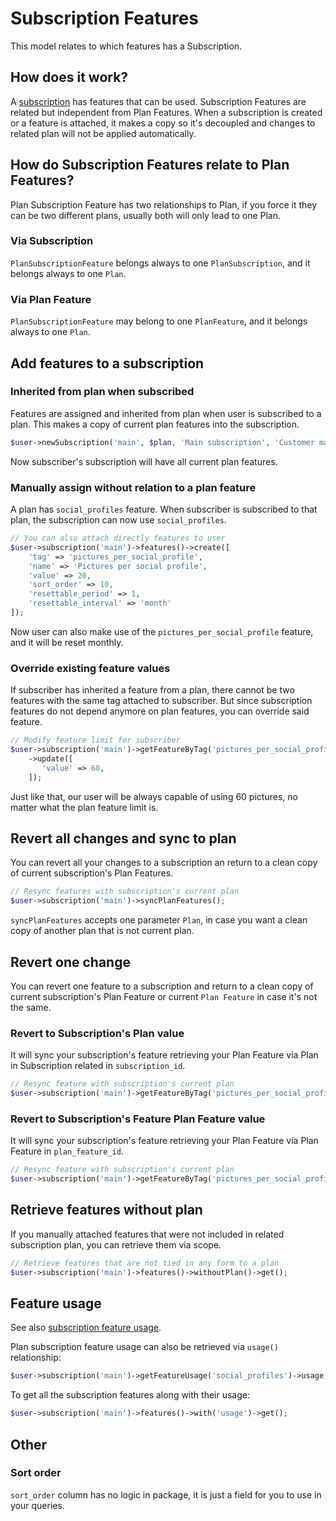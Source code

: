 # Subscription Features

This model relates to which features has a Subscription.

## How does it work?
A [subscription](/guide/subscriptions/subscription) has features that can be used. Subscription Features are related but independent from Plan Features. When a subscription is created or a feature is attached, it makes a copy so it's decoupled and changes to related plan will not be applied automatically.

## How do Subscription Features relate to Plan Features?
Plan Subscription Feature has two relationships to Plan, if you force it they can be two different plans, usually both will only lead to one Plan.

### Via Subscription
`PlanSubscriptionFeature` belongs always to one `PlanSubscription`, and it belongs always to one `Plan`.

### Via Plan Feature
`PlanSubscriptionFeature` may belong to one `PlanFeature`, and it belongs always to one `Plan`.

## Add features to a subscription

### Inherited from plan when subscribed
Features are assigned and inherited from plan when user is subscribed to a plan. This makes a copy of current plan features into the subscription.
```php
$user->newSubscription('main', $plan, 'Main subscription', 'Customer main subscription');
```
Now subscriber's subscription will have all current plan features.

### Manually assign without relation to a plan feature
A plan has `social_profiles` feature. When subscriber is subscribed to that plan, the subscription can now use `social_profiles`.
```php
// You can also attach directly features to user
$user->subscription('main')->features()->create([
    'tag' => 'pictures_per_social_profile', 
    'name' => 'Pictures per social profile', 
    'value' => 20,
    'sort_order' => 10,
    'resettable_period' => 1,
    'resettable_interval' => 'month'
]);
```
Now user can also make use of the `pictures_per_social_profile` feature, and it will be reset monthly.

### Override existing feature values
If subscriber has inherited a feature from a plan, there cannot be two features with the same tag attached to subscriber. But since subscription features do not depend anymore on plan features, you can override said feature.
```php
// Modify feature limit for subscriber
$user->subscription('main')->getFeatureByTag('pictures_per_social_profile')
    ->update([     
       'value' => 60,
    ]);
```
Just like that, our user will be always capable of using 60 pictures, no matter what the plan feature limit is.

## Revert all changes and sync to plan
You can revert all your changes to a subscription an return to a clean copy of current subscription's Plan Features.
```php
// Resync features with subscription's current plan
$user->subscription('main')->syncPlanFeatures();
```
`syncPlanFeatures` accepts one parameter `Plan`, in case you want a clean copy of another plan that is not current plan.

## Revert one change
You can revert one feature to a subscription and return to a clean copy of current subscription's Plan Feature or current `Plan Feature` in case it's not the same.

### Revert to Subscription's Plan value
It will sync your subscription's feature retrieving your Plan Feature via Plan in Subscription related in `subscription_id`.
```php
// Resync feature with subscription's current plan
$user->subscription('main')->getFeatureByTag('pictures_per_social_profile')->syncPlanSubscription();
```

### Revert to Subscription's Feature Plan Feature value
It will sync your subscription's feature retrieving your Plan Feature via Plan Feature in `plan_feature_id`.
```php
// Resync feature with subscription's current plan
$user->subscription('main')->getFeatureByTag('pictures_per_social_profile')->syncPlanFeature();
```

## Retrieve features without plan
If you manually attached features that were not included in related subscription plan, you can retrieve them via scope.
```php
// Retrieve features that are not tied in any form to a plan
$user->subscription('main')->features()->withoutPlan()->get();
```

## Feature usage
See also [subscription feature usage](/guide/subscriptions/subscription#subscription-feature-usage).

Plan subscription feature usage can also be retrieved via `usage()` relationship:
```php
$user->subscription('main')->getFeatureUsage('social_profiles')->usage;
```
To get all the subscription features along with their usage:
```php
$user->subscription('main')->features()->with('usage')->get();
```

## Other

### Sort order
`sort_order` column has no logic in package, it is just a field for you to use in your queries.